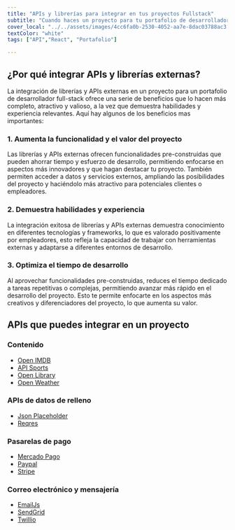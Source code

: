 ```yaml
---
title: "APIs y librerías para integrar en tus proyectos Fullstack"
subtitle: "Cuando haces un proyecto para tu portafolio de desarrollador Fullstack quieres demostrar hasta donde puedes llegar. Estas APIs y librerías pueden ayudarte a hacer brillar tu proyecto y llamar la atención de ese reclutador que te está buscando"
cover_local: "../../assets/images/4cc6fa0b-2530-4052-aa7e-8dac03788ac3.png"
textColor: "white"
tags: ["API","React", "Portafolio"]

---
```

## ¿Por qué integrar APIs y librerías externas?

La integración de librerías y APIs externas en un proyecto para un portafolio de desarrollador full-stack ofrece una serie de beneficios que lo hacen más completo, atractivo y valioso, a la vez que demuestra habilidades y experiencia relevantes. Aquí hay algunos de los beneficios mas importantes:

### 1. Aumenta la funcionalidad y el valor del proyecto

Las librerías y APIs externas ofrecen funcionalidades pre-construidas que pueden ahorrar tiempo y esfuerzo de desarrollo, permitiendo enfocarse en aspectos más innovadores y que hagan destacar tu proyecto. También permiten acceder a datos y servicios externos, ampliando las posibilidades del proyecto y haciéndolo más atractivo para potenciales clientes o empleadores.

### 2. Demuestra habilidades y experiencia

La integración exitosa de librerías y APIs externas demuestra conocimiento en diferentes tecnologías y frameworks, lo que es valorado positivamente por empleadores, esto refleja la capacidad de trabajar con herramientas externas y adaptarse a diferentes entornos de desarrollo.

### 3. Optimiza el tiempo de desarrollo

Al aprovechar funcionalidades pre-construidas, reduces el tiempo dedicado a tareas repetitivas o complejas, permitiendo avanzar más rápido en el desarrollo del proyecto. Esto te permite enfocarte en los aspectos más creativos y diferenciadores del proyecto, lo que aumenta su valor.

## APIs que puedes integrar en un proyecto

### Contenido

- [Open IMDB](https://www.omdbapi.com/)
- [API Sports](https://api-sports.io/)
- [Open Library](https://openlibrary.org/)
- [Open Weather](https://openweathermap.org/api)

### APIs de datos de relleno

- [Json Placeholder](https://jsonplaceholder.typicode.com/)
- [Reqres](https://reqres.in/)

### Pasarelas de pago

- [Mercado Pago](https://mercadopago.com/developers/)
- [Paypal](https://developer.paypal.com/)
- [Stripe](https://docs.stripe.com/development)

### Correo electrónico y mensajería

- [EmailJs](https://www.emailjs.com/)
- [SendGrid](https://docs.sendgrid.com/for-developers)
- [Twillio](https://www.twilio.com/en-us)
